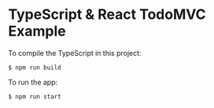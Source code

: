 # TypeScript & React TodoMVC Example

To compile the TypeScript in this project:

	$ npm run build

To run the app:

	$ npm run start
